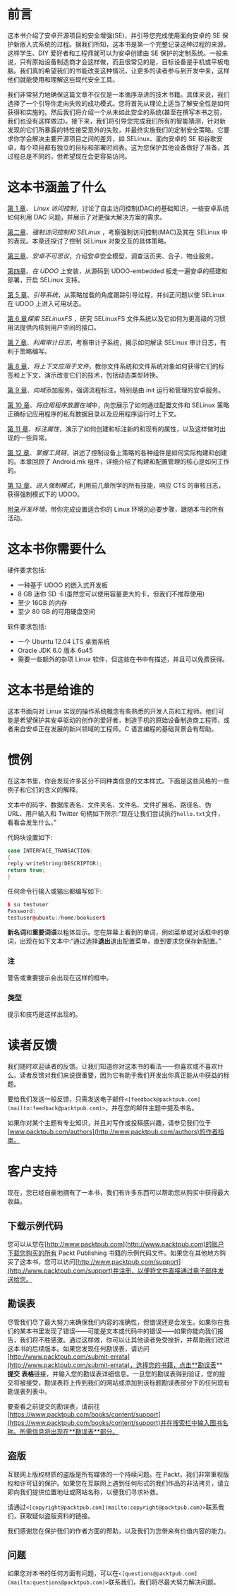 # 前言

这本书介绍了安卓开源项目的安全增强(SE)，并引导您完成使用面向安卓的 SE 保护新嵌入式系统的过程。据我们所知，这本书是第一个完整记录这种过程的来源，这样学生、DIY 爱好者和工程师就可以为安卓创建由 SE 保护的定制系统。一般来说，只有原始设备制造商才会这样做，而且很常见的是，目标设备是手机或平板电脑。我们真的希望我们的书能改变这种情况，让更多的读者参与到开发中来，这样他们就能使用和理解这些现代安全工具。

我们非常努力地确保这篇文章不仅仅是一本循序渐进的技术书籍。具体来说，我们选择了一个引导你走向失败的成功模式。您将首先从理论上适当了解安全性是如何获得和实施的。然后我们将介绍一个从未如此安全的系统(甚至在撰写本书之前，我们也没有这样做过)。接下来，我们将引导您完成我们所有的智能猜测，针对新发现的它们所暴露的特性接受意外的失败，并最终实施我们的定制安全策略。它要求你学会解决主要开源项目之间的差异，如 SELinux、面向安卓的 SE 和谷歌安卓，每个项目都有独立的目标和部署时间表。这为您保护其他设备做好了准备，其过程总是不同的，但希望现在会更容易访问。

# 这本书涵盖了什么

[第 1 章](01.html "Chapter 1. Linux Access Controls")、 *Linux 访问控制*，讨论了自主访问控制(DAC)的基础知识，一些安卓系统如何利用 DAC 问题，并展示了对更强大解决方案的需求。

[第二章](02.html "Chapter 2. Mandatory Access Controls and SELinux")、*强制访问控制和 SELinux* ，考察强制访问控制(MAC)及其在 SELinux 中的表现。本章还探讨了控制 SELinux 对象交互的具体策略。

[第三章](03.html "Chapter 3. Android Is Weird")、*安卓不可思议*，介绍安卓安全模型，调查活页夹、合子、物业服务。

[第四章](04.html "Chapter 4. Installation on the UDOO")、*在 UDOO* 上安装，从源码到 UDOO-embedded 板走一遍安卓的搭建和部署，开启 SELinux 支持。

[第 5 章](05.html "Chapter 5. Booting the System")、*引导系统*，从策略加载的角度跟踪引导过程，并纠正问题以使 SELinux 在 UDOO 上进入可用状态。

[第 6 章](06.html "Chapter 6. Exploring SELinuxFS")*探索 SELinuxFS* ，研究 SELinuxFS 文件系统以及它如何为更高级的习惯用法提供内核到用户空间的接口。

[第 7 章](07.html "Chapter 7. Utilizing Audit Logs")、*利用审计日志*，考察审计子系统，揭示如何解读 SELinux 审计日志，有利于策略编写。

[第 8 章](08.html "Chapter 8. Applying Contexts to Files")、*将上下文应用于文件*，教你文件系统和文件系统对象如何获得它们的标签和上下文，演示改变它们的技术，包括动态类型转换。

[第 9 章](09.html "Chapter 9. Adding Services to Domains")、*向域*添加服务，强调流程标注，特别是由 init 运行和管理的安卓服务。

[第 10 章](10.html "Chapter 10. Placing Applications in Domains")、*将应用程序放置在域*中，向您展示了如何通过配置文件和 SELinux 策略正确标记应用程序的私有数据目录以及应用程序运行时上下文。

[第 11 章](11.html "Chapter 11. Labeling Properties")、*标注属性*，演示了如何创建和标注新的和现有的属性，以及这样做时出现的一些异常。

[第 12 章](12.html "Chapter 12. Mastering the Tool Chain")、*掌握工具链*，讲述了控制设备上策略的各种组件是如何实际构建和创建的。本章回顾了 Android.mk 组件，详细介绍了构建和配置管理的核心是如何工作的。

[第 13 章](13.html "Chapter 13. Getting to Enforcing Mode")、*进入强制模式*，利用前几章所学的所有技能，响应 CTS 的审核日志，获得强制模式下的 UDOO。

[附录](14.html "Appendix A. The Development Environment")*开发环境*，带你完成设置适合你的 Linux 环境的必要步骤，跟随本书的所有活动。

# 这本书你需要什么

硬件要求包括:

*   一种基于 UDOO 的嵌入式开发板
*   8 GB 迷你 SD 卡(虽然您可以使用容量更大的卡，但我们不推荐使用)
*   至少 16GB 的内存
*   至少 80 GB 的可用硬盘空间

软件要求包括:

*   一个 Ubuntu 12.04 LTS 桌面系统
*   Oracle JDK 6.0 版本 6u45
*   需要一些额外的杂项 Linux 软件，但这些在书中有描述，并且可以免费获得。

# 这本书是给谁的

这本书面向对 Linux 实现的操作系统概念有些熟悉的开发人员和工程师。他们可能是希望保护其安卓驱动的创作的爱好者，制造手机的原始设备制造商工程师，或者来自安卓正在发展的新兴领域的工程师。C 语言编程的基础背景会有帮助。

# 惯例

在这本书里，你会发现许多区分不同种类信息的文本样式。下面是这些风格的一些例子和它们的含义的解释。

文本中的码字、数据库表名、文件夹名、文件名、文件扩展名、路径名、伪 URL、用户输入和 Twitter 句柄如下所示:“现在让我们尝试执行`hello.txt`文件，看看会发生什么。”

代码块设置如下:

```cpp
case INTERFACE_TRANSACTION:
{
reply.writeString(DESCRIPTOR);
return true;
}
```

任何命令行输入或输出都编写如下:

```cpp
$ su testuser
Password: 
testuser@ubuntu:/home/bookuser$ 

```

**新名词**和**重要词语**以粗体显示。您在屏幕上看到的单词，例如菜单或对话框中的单词，出现在如下文本中:“通过选择**退出**退出配置菜单，直到要求您保存新配置。”

### 注

警告或重要提示会出现在这样的框中。

### 类型

提示和技巧是这样出现的。

# 读者反馈

我们随时欢迎读者的反馈。让我们知道你对这本书的看法——你喜欢或不喜欢什么。读者反馈对我们来说很重要，因为它有助于我们开发出你真正能从中获益的标题。

要给我们发送一般反馈，只需发送电子邮件`<[feedback@packtpub.com](mailto:feedback@packtpub.com)>`，并在您的邮件主题中提及书名。

如果你对某个主题有专业知识，并且对写作或投稿感兴趣，请参见我们位于[www.packtpub.com/authors](http://www.packtpub.com/authors)的作者指南。

# 客户支持

现在，您已经自豪地拥有了一本书，我们有许多东西可以帮助您从购买中获得最大收益。

## 下载示例代码

您可以从您在[http://www.packtpub.com](http://www.packtpub.com)的账户下载您购买的所有 Packt Publishing 书籍的示例代码文件。如果您在其他地方购买了这本书，您可以访问[http://www.packtpub.com/support](http://www.packtpub.com/support)并注册，以便将文件直接通过电子邮件发送给您。

## 勘误表

尽管我们尽了最大努力来确保我们内容的准确性，但错误还是会发生。如果你在我们的某本书里发现了错误——可能是文本或代码中的错误——如果你能向我们报告，我们将不胜感激。通过这样做，你可以让其他读者免受挫折，并帮助我们改进这本书的后续版本。如果您发现任何勘误表，请访问[http://www.packtpub.com/submit-errata](http://www.packtpub.com/submit-errata)，选择您的书籍，点击**勘误表** **提交** **表格**链接，并输入您的勘误表详细信息。一旦您的勘误表得到验证，您的提交将被接受，勘误表将上传到我们的网站或添加到该标题勘误表部分下的任何现有勘误表列表中。

要查看之前提交的勘误表，请前往[https://www.packtpub.com/books/content/support](https://www.packtpub.com/books/content/support)并在搜索栏中输入图书名称。所需信息将出现在**勘误表**部分。

## 盗版

互联网上版权材质的盗版是所有媒体的一个持续问题。在 Packt，我们非常重视版权和许可证的保护。如果您在互联网上遇到任何形式的我们作品的非法拷贝，请立即向我们提供位置地址或网站名称，以便我们寻求补救。

请通过`<[copyright@packtpub.com](mailto:copyright@packtpub.com)>`联系我们，获取疑似盗版资料的链接。

我们感谢您在保护我们的作者方面的帮助，以及我们为您带来有价值内容的能力。

## 问题

如果您对本书的任何方面有问题，可以在`<[questions@packtpub.com](mailto:questions@packtpub.com)>`联系我们，我们将尽最大努力解决问题。